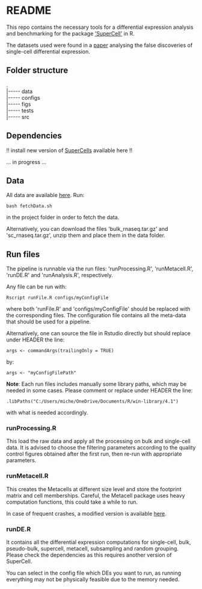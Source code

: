 # README

This repo contains the necessary tools for a differential expression analysis and benchmarking
for the package ['SuperCell'](https://github.com/GfellerLab/SuperCell) in R.

The datasets used were found in a [paper](https://www.nature.com/articles/s41467-021-25960-2) analysing the false discoveries of single-cell differential expression.


## Folder structure

.  
|----- data  
|----- configs  
|----- figs  
|----- tests  
|----- src  

## Dependencies
!! install new version of [SuperCells](https://github.com/michelhugo/SuperCell) available here !!

... in progress ...


## Data

All data are available [here](https://doi.org/10.5281/zenodo.5048449). Run:
```
bash fetchData.sh
```
in the project folder in order to fetch the data.

Alternatively, you can download the files 'bulk_rnaseq.tar.gz' and 'sc_rnaseq.tar.gz', unzip them and place them in the data folder.


## Run files

The pipeline is runnable via the run files: 'runProcessing.R', 'runMetacell.R', 'runDE.R' and 'runAnalysis.R', respectively.

Any file can be run with:
```
Rscript runFile.R configs/myConfigFile 
```
where both 'runFile.R' and 'configs/myConfigFile' should be replaced with the corresponding files. The configuration file contains all the meta-data that should be used for a pipeline.

Alternatively, one can source the file in Rstudio directly but should replace under HEADER the line:
```
args <- commandArgs(trailingOnly = TRUE)
```
by:
```
args <- "myConfigFilePath"
```

**Note**: Each run files includes manually some library paths, which may be needed in some cases. Please comment or replace under HEADER the line:
```
.libPaths("C:/Users/miche/OneDrive/Documents/R/win-library/4.1")
```
with what is needed accordingly.

### runProcessing.R
This load the raw data and apply all the processing on bulk and single-cell data. It is advised to choose the filtering parameters according to the quality control figures obtained after the first run, then re-run with appropriate parameters.


### runMetacell.R
This creates the Metacells at different size level and store the footprint matrix and cell memberships.
Careful, the Metacell package uses heavy computation functions, this could take a while to run.

In case of frequent crashes, a modified version is available [here](https://github.com/michelhugo/metacell).


### runDE.R
It contains all the differential expression computations for single-cell, bulk, pseudo-bulk, supercell, metacell, subsampling and random grouping.
Please check the dependencies as this requires another version of SuperCell.

You can select in the config file which DEs you want to run, as running everything may not be physically feasible due to the memory needed.
